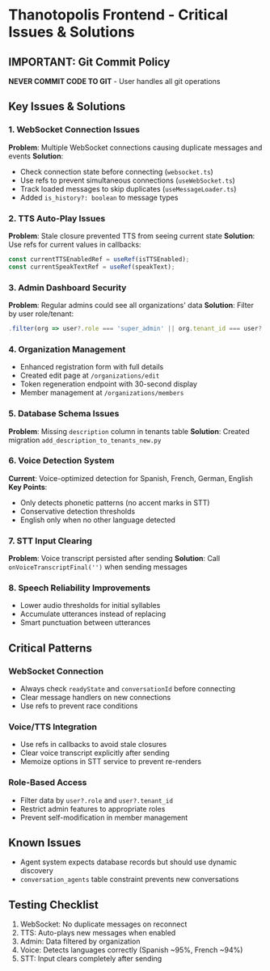 # Thanotopolis Frontend - Critical Issues & Solutions

## IMPORTANT: Git Commit Policy
**NEVER COMMIT CODE TO GIT** - User handles all git operations

## Key Issues & Solutions

### 1. WebSocket Connection Issues
**Problem**: Multiple WebSocket connections causing duplicate messages and events
**Solution**: 
- Check connection state before connecting (`websocket.ts`)
- Use refs to prevent simultaneous connections (`useWebSocket.ts`)
- Track loaded messages to skip duplicates (`useMessageLoader.ts`)
- Added `is_history?: boolean` to message types

### 2. TTS Auto-Play Issues
**Problem**: Stale closure prevented TTS from seeing current state
**Solution**: Use refs for current values in callbacks:
```typescript
const currentTTSEnabledRef = useRef(isTTSEnabled);
const currentSpeakTextRef = useRef(speakText);
```

### 3. Admin Dashboard Security
**Problem**: Regular admins could see all organizations' data
**Solution**: Filter by user role/tenant:
```typescript
.filter(org => user?.role === 'super_admin' || org.tenant_id === user?.tenant_id)
```

### 4. Organization Management
- Enhanced registration form with full details
- Created edit page at `/organizations/edit`
- Token regeneration endpoint with 30-second display
- Member management at `/organizations/members`

### 5. Database Schema Issues
**Problem**: Missing `description` column in tenants table
**Solution**: Created migration `add_description_to_tenants_new.py`

### 6. Voice Detection System
**Current**: Voice-optimized detection for Spanish, French, German, English
**Key Points**:
- Only detects phonetic patterns (no accent marks in STT)
- Conservative detection thresholds
- English only when no other language detected

### 7. STT Input Clearing
**Problem**: Voice transcript persisted after sending
**Solution**: Call `onVoiceTranscriptFinal('')` when sending messages

### 8. Speech Reliability Improvements
- Lower audio thresholds for initial syllables
- Accumulate utterances instead of replacing
- Smart punctuation between utterances

## Critical Patterns

### WebSocket Connection
- Always check `readyState` and `conversationId` before connecting
- Clear message handlers on new connections
- Use refs to prevent race conditions

### Voice/TTS Integration
- Use refs in callbacks to avoid stale closures
- Clear voice transcript explicitly after sending
- Memoize options in STT service to prevent re-renders

### Role-Based Access
- Filter data by `user?.role` and `user?.tenant_id`
- Restrict admin features to appropriate roles
- Prevent self-modification in member management

## Known Issues
- Agent system expects database records but should use dynamic discovery
- `conversation_agents` table constraint prevents new conversations

## Testing Checklist
1. WebSocket: No duplicate messages on reconnect
2. TTS: Auto-plays new messages when enabled
3. Admin: Data filtered by organization
4. Voice: Detects languages correctly (Spanish ~95%, French ~94%)
5. STT: Input clears completely after sending
